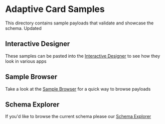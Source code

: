 # Adaptive Card Samples

This directory contains sample payloads that validate and showcase the schema. Updated

## Interactive Designer

These samples can be pasted into the [Interactive Designer](http://adaptivecards.io/designer) to see how they look in various apps

## Sample Browser

Take a look at the [Sample Browser](http://adaptivecards.io/samples/) for a quick way to browse payloads

## Schema Explorer

If you'd like to browse the current schema please our [Schema Explorer](http://adaptivecards.io/explorer/)
